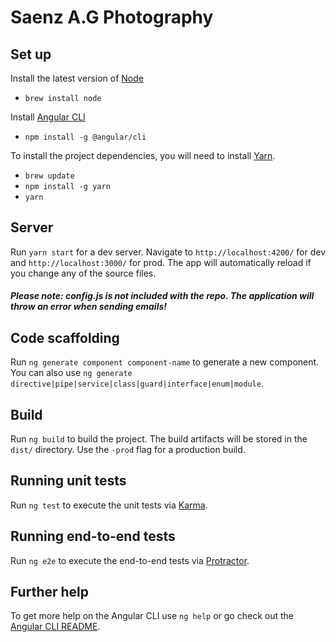 # Saenz A.G Photography 

## Set up

Install the latest version of [Node](https://nodejs.org/en/)
* `brew install node`

Install [Angular CLI](https://github.com/angular/angular-cli)
*  `npm install -g @angular/cli`

To install the project dependencies, you will need to install [Yarn](https://yarnpkg.com/en/docs/install).
* `brew update`
* `npm install -g yarn`
* `yarn`

## Server

Run `yarn start` for a dev server. Navigate to `http://localhost:4200/` for dev and `http://localhost:3000/` for prod. The app will automatically reload if you change any of the source files.

##### Please note:  config.js is not included with the repo.  The application will throw an error when sending emails!

## Code scaffolding

Run `ng generate component component-name` to generate a new component. You can also use `ng generate directive|pipe|service|class|guard|interface|enum|module`.

## Build

Run `ng build` to build the project. The build artifacts will be stored in the `dist/` directory. Use the `-prod` flag for a production build.

## Running unit tests

Run `ng test` to execute the unit tests via [Karma](https://karma-runner.github.io).

## Running end-to-end tests

Run `ng e2e` to execute the end-to-end tests via [Protractor](http://www.protractortest.org/).

## Further help

To get more help on the Angular CLI use `ng help` or go check out the [Angular CLI README](https://github.com/angular/angular-cli/blob/master/README.md).
